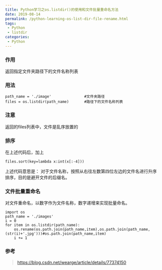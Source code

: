 ```yaml
---
title: Python学习之os.listdir()的使用和文件批量重命名方法
date: 2019-08-14
permalink: /python-learning-os-list-dir-file-rename.html
tags:
 - Python
 - listdir
categories:
 - Python
---
```




### 作用

返回指定文件夹路径下的文件名称列表

### 用法

    path_name = './image'               #文件夹路径
    files = os.listdir(path_name)       #路径下的文件名称列表


### 注意

返回的files列表中，文件是乱序放置的

### 排序

在上述代码后，加上

    files.sort(key=lambda x:int(x[:-4]))


上述代码意思是： 对于文件名称，按照从右往左数第四位左边的文件名进行升序排序，目的是避开文件的后缀名。

### 文件批量重命名

对文件重命名，以数字作为文件名称，数字递增来实现批量命名。

    import os
    path_name = './images'
    i = 0
    for item in os.listdir(path_name):
        os.rename(os.path.join(path_name,item),os.path.join(path_name,(str(i)+'.jpg')))#os.path.join(path_name,item)
        i += 1


### 参考

> https://blog.csdn.net/wearge/article/details/77374150

